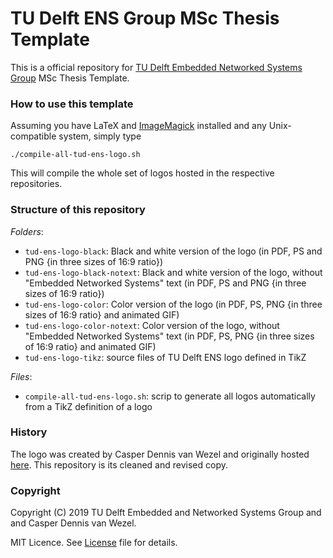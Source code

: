 # TU Delft ENS Group MSc Thesis Template

This is a official repository for [TU Delft Embedded Networked Systems Group](http://www.ens.ewi.tudelft.nl) MSc Thesis Template.

### How to use this template

Assuming you have LaTeX and [ImageMagick](https://imagemagick.org/) installed and any Unix-compatible system, simply type

```
./compile-all-tud-ens-logo.sh 
```

This will compile the whole set of logos hosted in the respective repositories.

### Structure of this repository

_Folders_:

- `tud-ens-logo-black`: Black and white version of the logo (in PDF, PS and PNG {in three sizes of 16:9 ratio})
- `tud-ens-logo-black-notext`: Black and white version of the logo, without "Embedded Networked Systems" text (in PDF, PS and PNG {in three sizes of 16:9 ratio})
- `tud-ens-logo-color`: Color version of the logo (in PDF, PS, PNG {in three sizes of 16:9 ratio} and animated GIF)
- `tud-ens-logo-color-notext`: Color version of the logo, without "Embedded Networked Systems" text (in PDF, PS, PNG {in three sizes of 16:9 ratio} and animated GIF)
- `tud-ens-logo-tikz`: source files of TU Delft ENS logo defined in TikZ

_Files_:

- `compile-all-tud-ens-logo.sh`: scrip to generate all logos automatically from a TikZ definition of a logo

### History

The logo was created by Casper Dennis van Wezel and originally hosted [here](https://github.com/12casper3/ENS-Logo/). This repository is its cleaned and revised copy.

### Copyright

Copyright (C) 2019 TU Delft Embedded and Networked Systems Group and and Casper Dennis van Wezel.

MIT Licence. See [License](https://github.com/TUDSSL/TUD_ENS_MSc_Thesis_Template/blob/master/LICENSE) file for details.
